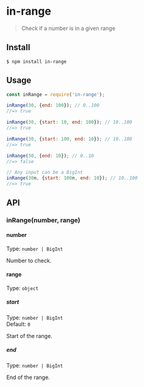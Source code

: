 # in-range

> Check if a number is in a given range

## Install

```
$ npm install in-range
```

## Usage

```js
const inRange = require('in-range');

inRange(30, {end: 100}); // 0..100
//=> true

inRange(30, {start: 10, end: 100}); // 10..100
//=> true

inRange(30, {start: 100, end: 10}); // 10..100
//=> true

inRange(30, {end: 10}); // 0..10
//=> false

// Any input can be a BigInt
inRange(30n, {start: 100n, end: 10}); // 10..100
//=> true
```

## API

### inRange(number, range)

#### number

Type: `number | BigInt`

Number to check.

#### range

Type: `object`

##### start

Type: `number | BigInt`\
Default: `0`

Start of the range.

##### end

Type: `number | BigInt`

End of the range.
